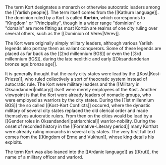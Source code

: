 The term Kort designates a monarch or otherwise autocratic leaders among the [[Yarlish people]]. The term itself comes from the [[Kathurn language]]. The dominion ruled by a Kort is called **Kortón**, which corresponds to "Kingdom" or "Principality", though in a wider range "dominion" or "domain" are more fitting as most Kortón are realms of one city ruling over several others, such as the [[Dominion of Vërev|Vërev]].

The Kort were originally simply military leaders, although various Yarlish legends also portray them as valiant conquerors. Some of these legends are placed as far back as the [[2nd millennium BGS]] or even the [[3rd millennium BGS]], during the late neolithic and early [[Oksandanderian bronze age|bronze age]]. 

It is generally thought that the early city states were lead by the [[Kost|Kost-Priests]], who ruled collectively a sort of theocratic system instead of autocratic rule. The Kort were military leaders and the [[Military in Oksandanderi|military]] itself were merely employees of the Kost. Another viewpoint is that the Kort were already leaders of nomadic groups, who were employed as warriors by the city states. During the [[1st millennium BGS]] the so called [[Kost-Kort Conflicts]] occured, where the dynastic military of several city states replaced the old clerical order and made themselves autocratic rulers. From then on the cities would be lead by a [[Gender roles in Oksandanderi|patriarchical]] warrior-nobility. During the onset of recorded history in the [[Formative-Literary period]] many Korthat were already ruling monarchs in several city states. The very first full text comes from the [[Kingdom of Erme and Vukhun]], whose king details his exploits. 

The term Kort was also loaned into the [[Ardanic language]] as [[Krut]], the name of a military officer and warlord. 
